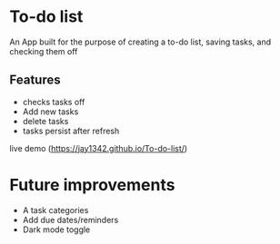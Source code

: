 # To-do list
An App built for the purpose of creating a to-do list, saving tasks, and checking them off

## Features
- checks tasks off
- Add new tasks
- delete tasks
- tasks persist after refresh

live demo (https://jay1342.github.io/To-do-list/)

# Future improvements
- A task categories
- Add due dates/reminders
- Dark mode toggle 
